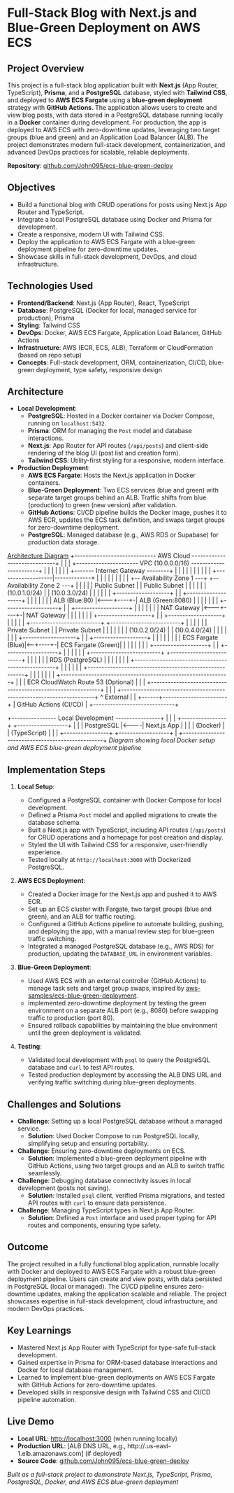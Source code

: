 # Full-Stack Blog with Next.js and Blue-Green Deployment on AWS ECS

## Project Overview
This project is a full-stack blog application built with **Next.js** (App Router, TypeScript), **Prisma**, and a **PostgreSQL** database, styled with **Tailwind CSS**, and deployed to **AWS ECS Fargate** using a **blue-green deployment** strategy with **GitHub Actions**. The application allows users to create and view blog posts, with data stored in a PostgreSQL database running locally in a **Docker** container during development. For production, the app is deployed to AWS ECS with zero-downtime updates, leveraging two target groups (blue and green) and an Application Load Balancer (ALB). The project demonstrates modern full-stack development, containerization, and advanced DevOps practices for scalable, reliable deployments.

**Repository**: [github.com/John095/ecs-blue-green-deploy](https://github.com/John095/ecs-blue-green-deploy)

## Objectives
- Build a functional blog with CRUD operations for posts using Next.js App Router and TypeScript.
- Integrate a local PostgreSQL database using Docker and Prisma for development.
- Create a responsive, modern UI with Tailwind CSS.
- Deploy the application to AWS ECS Fargate with a blue-green deployment pipeline for zero-downtime updates.
- Showcase skills in full-stack development, DevOps, and cloud infrastructure.

## Technologies Used
- **Frontend/Backend**: Next.js (App Router), React, TypeScript
- **Database**: PostgreSQL (Docker for local, managed service for production), Prisma
- **Styling**: Tailwind CSS
- **DevOps**: Docker, AWS ECS Fargate, Application Load Balancer, GitHub Actions
- **Infrastructure**: AWS (ECR, ECS, ALB), Terraform or CloudFormation (based on repo setup)
- **Concepts**: Full-stack development, ORM, containerization, CI/CD, blue-green deployment, type safety, responsive design

## Architecture
- **Local Development**:
  - **PostgreSQL**: Hosted in a Docker container via Docker Compose, running on `localhost:5432`.
  - **Prisma**: ORM for managing the `Post` model and database interactions.
  - **Next.js**: App Router for API routes (`/api/posts`) and client-side rendering of the blog UI (post list and creation form).
  - **Tailwind CSS**: Utility-first styling for a responsive, modern interface.
- **Production Deployment**:
  - **AWS ECS Fargate**: Hosts the Next.js application in Docker containers.
  - **Blue-Green Deployment**: Two ECS services (blue and green) with separate target groups behind an ALB. Traffic shifts from blue (production) to green (new version) after validation.
  - **GitHub Actions**: CI/CD pipeline builds the Docker image, pushes it to AWS ECR, updates the ECS task definition, and swaps target groups for zero-downtime deployment.
  - **PostgreSQL**: Managed database (e.g., AWS RDS or Supabase) for production data storage.

[Architecture Diagram](architecture-diagram.png)
+----------------------------- AWS Cloud -----------------------------+
|                                                                    |
|  +---------------------- VPC (10.0.0.0/16) -----------------------+ |
|  |                                                               | |
|  |  +------- Internet Gateway --------+                          | |
|  |  |                                 |                          | |
|  |  +-------------------|-------------+                          | |
|  |                      |                                        | |
|  |  +-- Availability Zone 1 ---+    +-- Availability Zone 2 ---+ | |
|  |  | Public Subnet            |    | Public Subnet            | | |
|  |  | (10.0.1.0/24)           |    | (10.0.3.0/24)           | | |
|  |  | +-------------------+    |    | +-------------------+    | | |
|  |  | | ALB (Blue:80)     |<---+----+-| ALB (Green:8080) |    | | |
|  |  | +-------------------+    |    | +-------------------+    | | |
|  |  | | NAT Gateway       |<---+----+-| NAT Gateway       |    | | |
|  |  | +-------------------+    |    | +-------------------+    | | |
|  |  +-------------------------+    +-------------------------+ | | |
|  |  | Private Subnet          |    | Private Subnet          | | | |
|  |  | (10.0.2.0/24)          |    | (10.0.4.0/24)          | | | |
|  |  | +-------------------+   |    | +-------------------+   | | | |
|  |  | | ECS Fargate (Blue)|<--+----+-| ECS Fargate (Green)| | | | |
|  |  | +-------------------+   |    | +-------------------+   | | | |
|  |  +-------------------------+    +-------------------------+ | | |
|  |  |                          RDS (PostgreSQL)              | | | |
|  |  | +--------------------------------------------------+  | | | |
|  |  +-------------------------------------------------------+ | |
|  |                                                            | |
|  +------------------------------------------------------------+ |
|  |  ECR       CloudWatch       Route 53 (Optional)            | |
|  +------------------------------------------------------------+ |
|                                                                    |
+--------------------------------------------------------------------+
       ^                        External
       | 
       | 
+------+-----------------------+
| GitHub Actions (CI/CD)      |
+-----------------------------+

+---------------- Local Development ----------------+
|                                                 |
|  +----------------+     +------------------+     |
|  | PostgreSQL     |<----| Next.js App      |     |
|  | (Docker)       |     | (TypeScript)     |     |
|  +----------------+     +------------------+     |
+-------------------------------------------------+
*Diagram showing local Docker setup and AWS ECS blue-green deployment pipeline*

## Implementation Steps
1. **Local Setup**:
   - Configured a PostgreSQL container with Docker Compose for local development.
   - Defined a Prisma `Post` model and applied migrations to create the database schema.
   - Built a Next.js app with TypeScript, including API routes (`/api/posts`) for CRUD operations and a homepage for post creation and display.
   - Styled the UI with Tailwind CSS for a responsive, user-friendly experience.
   - Tested locally at `http://localhost:3000` with Dockerized PostgreSQL.

2. **AWS ECS Deployment**:
   - Created a Docker image for the Next.js app and pushed it to AWS ECR.
   - Set up an ECS cluster with Fargate, two target groups (blue and green), and an ALB for traffic routing.
   - Configured a GitHub Actions pipeline to automate building, pushing, and deploying the app, with a manual review step for blue-green traffic switching.
   - Integrated a managed PostgreSQL database (e.g., AWS RDS) for production, updating the `DATABASE_URL` in environment variables.

3. **Blue-Green Deployment**:
   - Used AWS ECS with an external controller (GitHub Actions) to manage task sets and target group swaps, inspired by [aws-samples/ecs-blue-green-deployment](https://github.com/aws-samples/ecs-blue-green-deployment).
   - Implemented zero-downtime deployment by testing the green environment on a separate ALB port (e.g., 8080) before swapping traffic to production (port 80).
   - Ensured rollback capabilities by maintaining the blue environment until the green deployment is validated.

4. **Testing**:
   - Validated local development with `psql` to query the PostgreSQL database and `curl` to test API routes.
   - Tested production deployment by accessing the ALB DNS URL and verifying traffic switching during blue-green deployments.

## Challenges and Solutions
- **Challenge**: Setting up a local PostgreSQL database without a managed service.
  - **Solution**: Used Docker Compose to run PostgreSQL locally, simplifying setup and ensuring portability.
- **Challenge**: Ensuring zero-downtime deployments on ECS.
  - **Solution**: Implemented a blue-green deployment pipeline with GitHub Actions, using two target groups and an ALB to switch traffic seamlessly.
- **Challenge**: Debugging database connectivity issues in local development (posts not saving).
  - **Solution**: Installed `psql` client, verified Prisma migrations, and tested API routes with `curl` to ensure data persistence.
- **Challenge**: Managing TypeScript types in Next.js App Router.
  - **Solution**: Defined a `Post` interface and used proper typing for API routes and components, ensuring type safety.

## Outcome
The project resulted in a fully functional blog application, runnable locally with Docker and deployed to AWS ECS Fargate with a robust blue-green deployment pipeline. Users can create and view posts, with data persisted in PostgreSQL (local or managed). The CI/CD pipeline ensures zero-downtime updates, making the application scalable and reliable. The project showcases expertise in full-stack development, cloud infrastructure, and modern DevOps practices.

## Key Learnings
- Mastered Next.js App Router with TypeScript for type-safe full-stack development.
- Gained expertise in Prisma for ORM-based database interactions and Docker for local database management.
- Learned to implement blue-green deployments on AWS ECS Fargate with GitHub Actions for zero-downtime updates.
- Developed skills in responsive design with Tailwind CSS and CI/CD pipeline automation.

## Live Demo
- **Local URL**: [http://localhost:3000](http://localhost:3000) (when running locally)
- **Production URL**: [ALB DNS URL, e.g., http://<alb-dns>.us-east-1.elb.amazonaws.com] (if deployed)
- **Source Code**: [github.com/John095/ecs-blue-green-deploy](https://github.com/John095/ecs-blue-green-deploy)

<!-- ![Blog Screenshot](blog-screenshot.png)
*Screenshot of the blog UI showing post list and creation form* -->

*Built as a full-stack project to demonstrate Next.js, TypeScript, Prisma, PostgreSQL, Docker, and AWS ECS blue-green deployment*
